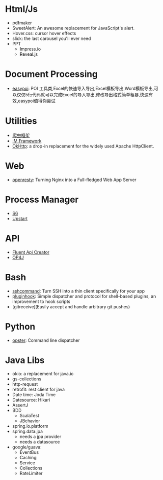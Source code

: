 # Html/Js
+ pdfmaker
+ SweetAlert: An awesome replacement for JavaScript's alert.
+ Hover.css: cursor hover effects
+ slick: the last carousel you'll ever need
+ PPT
    + Impress.io
    + Reveal.js

# Document Processing
+ [easypoi](http://git.oschina.net/jueyue/easypoi): POI 工具类,Excel的快速导入导出,Excel模板导出,Word模板导出,可以仅仅5行代码就可以完成Excel的导入导出,修改导出格式简单粗暴,快速有效,easypoi值得你尝试

# Utilities
+ [爬虫框架](http://git.oschina.net/flashsword20/webmagic)
+ [IM Framework](http://git.oschina.net/farsunset/cim)
+ [OkHttp](http://square.github.io/okhttp/): a drop-in replacement for the widely used Apache HttpClient.

# Web
+ [openresty](http://stackshare.io/openresty): Turning Nginx into a Full-fledged Web App Server

# Process Manager
+ [S6](http://skarnet.org/software/s6/)
+ [Upstart](https://www.digitalocean.com/community/tutorials/the-upstart-event-system-what-it-is-and-how-to-use-it)

# API
+ [Fluent Api Creator](https://github.com/verhas/fluflu)
+ [OP4J](https://github.com/op4j.)

# Bash
+ [sshcommand](https://github.com/dokku/sshcommand): Turn SSH into a thin client specifically for your app
+ [pluginhook](https://github.com/progrium/pluginhook): Simple dispatcher and protocol for shell-based plugins, an improvement to hook scripts
+ [gitreceive](Easily accept and handle arbitrary git pushes)

# Python
+ [opster](https://pypi.python.org/pypi/opster/): Command line dispatcher

# Java Libs
+ okio: a replacement for java.io
+ gs-collections
+ http-request
+ retrofit: rest client for java
+ Date time: Joda Time
+ Datesource: Hikari
+ AssertJ
+ BDD
    + ScalaTest
    + JBehavior
+ spring.io.platform
+ spring.data.jpa
    + needs a jpa provider
    + needs a datasource
+ google/guava:
    + EventBus
    + Caching
    + Service
    + Collections
    + RateLimiter
